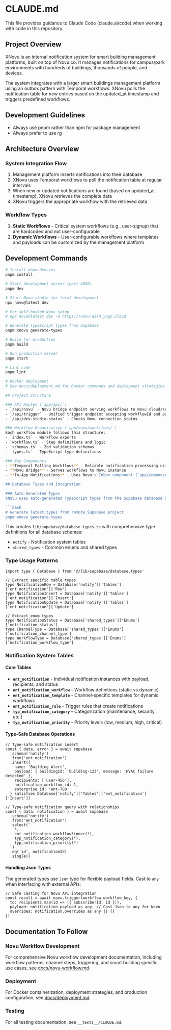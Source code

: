# CLAUDE.md

This file provides guidance to Claude Code (claude.ai/code) when working with code in this repository.

## Project Overview

XNovu is an internal notification system for smart building management platforms, built on top of Novu.co. It manages notifications for campus/park environments with hundreds of buildings, thousands of people, and devices.

The system integrates with a larger smart buildings management platform using an outbox pattern with Temporal workflows. XNovu polls the notification table for new entries based on the updated_at timestamp and triggers predefined workflows.

## Development Guidelines

- Always use pnpm rather than npm for package management
- Always prefer to use rg

## Architecture Overview

### System Integration Flow
1. Management platform inserts notifications into their database
2. XNovu uses Temporal workflows to poll the notification table at regular intervals
3. When new or updated notifications are found (based on updated_at timestamp), XNovu retrieves the complete data
4. XNovu triggers the appropriate workflow with the retrieved data

### Workflow Types
1. **Static Workflows** - Critical system workflows (e.g., user-signup) that are hardcoded and not user-configurable
2. **Dynamic Workflows** - User-configurable workflows where templates and payloads can be customized by the management platform

## Development Commands

```bash
# Install dependencies
pnpm install

# Start development server (port 4000)
pnpm dev

# Start Novu studio for local development
npx novu@latest dev

# For self-hosted Novu setup
# npx novu@latest dev -d https://novu-dash.yogo.cloud

# Generate TypeScript types from Supabase
pnpm xnovu generate-types

# Build for production
pnpm build

# Run production server
pnpm start

# Lint code
pnpm lint

# Docker deployment
# See docs/deployment.md for Docker commands and deployment strategies

## Project Structure

### API Routes (`app/api/`)
- `/api/novu` - Novu bridge endpoint serving workflows to Novu cloud/self-hosted
- `/api/trigger` - Unified trigger endpoint accepting workflowId and payload
- `/api/dev-studio-status` - Checks Novu connection status

### Workflow Organization (`app/novu/workflows/`)
Each workflow module follows this structure:
- `index.ts` - Workflow exports
- `workflow.ts` - Step definitions and logic
- `schemas.ts` - Zod validation schemas
- `types.ts` - TypeScript type definitions

### Key Components
- **Temporal Polling Workflows** - Reliable notification processing using outbox pattern
- **Novu Bridge** - Serves workflows to Novu instance
- **In-App Notifications** - Uses Novu's Inbox component (`app/components/NotificationToast/`)

## Database Types and Integration

### Auto-Generated Types
XNovu uses auto-generated TypeScript types from the Supabase database schema:

```bash
# Generate latest types from remote Supabase project
pnpm xnovu generate-types
```

This creates `lib/supabase/database.types.ts` with comprehensive type definitions for all database schemas:
- `notify` - Notification system tables
- `shared_types` - Common enums and shared types

### Type Usage Patterns

```tsx
import type { Database } from '@/lib/supabase/database.types'

// Extract specific table types
type NotificationRow = Database['notify']['Tables']['ent_notification']['Row']
type NotificationInsert = Database['notify']['Tables']['ent_notification']['Insert']
type NotificationUpdate = Database['notify']['Tables']['ent_notification']['Update']

// Extract enum types
type NotificationStatus = Database['shared_types']['Enums']['notification_status']
type ChannelType = Database['shared_types']['Enums']['notification_channel_type']
type WorkflowType = Database['shared_types']['Enums']['notification_workflow_type']
```

### Notification System Tables

#### Core Tables
- **`ent_notification`** - Individual notification instances with payload, recipients, and status
- **`ent_notification_workflow`** - Workflow definitions (static vs dynamic)
- **`ent_notification_template`** - Channel-specific templates for dynamic workflows
- **`ent_notification_rule`** - Trigger rules that create notifications
- **`typ_notification_category`** - Categorization (maintenance, security, etc.)
- **`typ_notification_priority`** - Priority levels (low, medium, high, critical)

#### Type-Safe Database Operations
```tsx
// Type-safe notification insert
const { data, error } = await supabase
  .schema('notify')
  .from('ent_notification')
  .insert({
    name: 'Building Alert',
    payload: { buildingId: 'building-123', message: 'HVAC failure detected' },
    recipients: ['user-456'],
    notification_workflow_id: 1,
    enterprise_id: 'ent-789'
  } satisfies Database['notify']['Tables']['ent_notification']['Insert'])

// Type-safe notification query with relationships
const { data: notification } = await supabase
  .schema('notify')
  .from('ent_notification')
  .select(`
    *,
    ent_notification_workflow!inner(*),
    typ_notification_category(*),
    typ_notification_priority(*)
  `)
  .eq('id', notificationId)
  .single()
```

#### Handling Json Types
The generated types use `Json` type for flexible payload fields. Cast to `any` when interfacing with external APIs:

```tsx
// Safe casting for Novu API integration
const result = await novu.trigger(workflow.workflow_key, {
  to: recipients.map(id => ({ subscriberId: id })),
  payload: notification.payload as any, // Cast Json to any for Novu
  overrides: notification.overrides as any || {}
})
```

## Documentation To Follow

### Novu Workflow Development

For comprehensive Novu workflow development documentation, including workflow patterns, channel steps, triggering, and smart building specific use cases, see [docs/novu-workflow.md](docs/novu-workflow.md).

### Deployment

For Docker containerization, deployment strategies, and production configuration, see [docs/deployment.md](docs/deployment.md).

### Testing

For all testing documentation, see `__tests__/CLAUDE.md`.